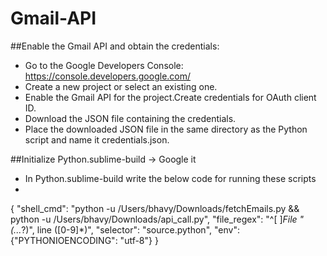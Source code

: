 # Gmail-API

##Enable the Gmail API and obtain the credentials:

- Go to the Google Developers Console: https://console.developers.google.com/
- Create a new project or select an existing one.
- Enable the Gmail API for the project.Create credentials for OAuth client ID.
- Download the JSON file containing the credentials.
- Place the downloaded JSON file in the same directory as the Python script and name it credentials.json.

##Initialize Python.sublime-build -> Google it
- In Python.sublime-build write the below code for running these scripts
- 
{
    "shell_cmd": "python -u /Users/bhavy/Downloads/fetchEmails.py && python -u /Users/bhavy/Downloads/api_call.py",
    "file_regex": "^[ ]*File \"(...*?)\", line ([0-9]*)",
    "selector": "source.python",
    "env": {"PYTHONIOENCODING": "utf-8"}
}
